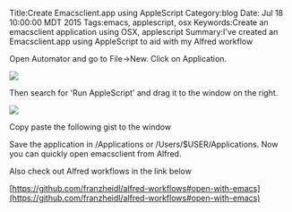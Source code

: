Title:Create Emacsclient.app using AppleScript
Category:blog
Date: Jul 18 10:00:00 MDT 2015
Tags:emacs, applescript, osx
Keywords:Create an emacsclient application using OSX, applescript
Summary:I've created an Emacsclient.app using AppleScript to aid with my Alfred workflow

Open Automator and go to File->New. Click on Application.

![](../../images/emacsclient1.png)

Then search for 'Run AppleScript' and drag it to the window on the right.

![](../../images/emacsclient2.png)

Copy paste the following gist to the window

<script src="https://gist.github.com/kdheepak89/9e287b937edb2509eab9.js"></script>

Save the application in /Applications or /Users/$USER/Applications. Now you can
quickly open emacsclient from Alfred. 

Also check out Alfred workflows in the link below

[https://github.com/franzheidl/alfred-workflows#open-with-emacs](https://github.com/franzheidl/alfred-workflows#open-with-emacs)
